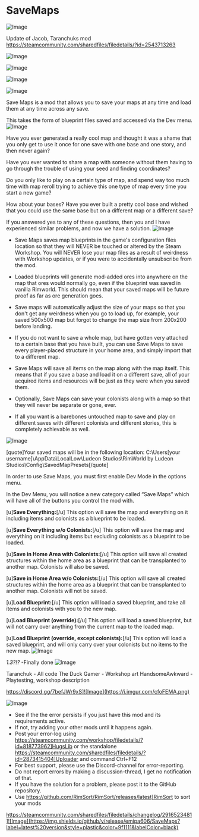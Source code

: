 # SaveMaps

![Image](https://i.imgur.com/buuPQel.png)

Update of Jacob, Taranchuks mod
https://steamcommunity.com/sharedfiles/filedetails/?id=2543713263

![Image](https://i.imgur.com/pufA0kM.png)

	
![Image](https://i.imgur.com/Z4GOv8H.png)

![Image](https://i.imgur.com/p7Fv1Z6.gif)

![Image](https://i.imgur.com/2LaNvG9.png)

Save Maps is a mod that allows you to save your maps at any time and load them at any time across any save.

This takes the form of blueprint files saved and accessed via the Dev menu.
![Image](https://i.imgur.com/HSLYZkE.png)

Have you ever generated a really cool map and thought it was a shame that you only get to use it once for one save with one base and one story, and then never again?

Have you ever wanted to share a map with someone without them having to go through the trouble of using your seed and finding coordinates?

Do you only like to play on a certain type of map, and spend way too much time with map reroll trying to achieve this one type of map every time you start a new game?

How about your bases? Have you ever built a pretty cool base and wished that you could use the same base but on a different map or a different save?

If you answered yes to any of these questions, then you and I have experienced similar problems, and now we have a solution.
![Image](https://i.imgur.com/74MXZKe.png)
 

- Save Maps saves map blueprints in the game's configuration files location so that they will NEVER be touched or altered by the Steam Workshop. You will NEVER lose your map files as a result of weirdness with Workshop updates, or if you were to accidentally unsubscribe from the mod.

- Loaded blueprints will generate mod-added ores into anywhere on the map that ores would normally go, even if the blueprint was saved in vanilla Rimworld. This should mean that your saved maps will be future proof as far as ore generation goes.

- Save maps will automatically adjust the size of your maps so that you don't get any weirdness when you go to load up, for example, your saved 500x500 map but forgot to change the map size from 200x200 before landing.

- If you do not want to save a whole map, but have gotten very attached to a certain base that you have built, you can use Save Maps to save every player-placed structure in your home area, and simply import that to a different map.

- Save Maps will save all items on the map along with the map itself. This means that if you save a base and load it on a different save, all of your acquired items and resources will be just as they were when you saved them.

- Optionally, Save Maps can save your colonists along with a map so that they will never be separate or gone, ever.

- If all you want is a barebones untouched map to save and play on different saves with different colonists and different stories, this is completely achievable as well. 

![Image](https://i.imgur.com/XTFybvq.png)

[quote]Your saved maps will be in the following location:
C:\Users\[your username]\AppData\LocalLow\Ludeon Studios\RimWorld by Ludeon Studios\Config\SavedMapPresets[/quote]

In order to use Save Maps, you must first enable Dev Mode in the options menu.

In the Dev Menu, you will notice a new category called “Save Maps” which will have all of the buttons you control the mod with.

[u]**Save Everything:**[/u]
This option will save the map and everything on it including items and colonists as a blueprint to be loaded.

[u]**Save Everything w/o Colonists:**[/u]
This option will save the map and everything on it including items but excluding colonists as a blueprint to be loaded.

[u]**Save in Home Area with Colonists:**[/u]
This option will save all created structures within the home area as a blueprint that can be transplanted to another map. Colonists will also be saved.

[u]**Save in Home Area w/o Colonists:**[/u]
This option will save all created structures within the home area as a blueprint that can be transplanted to another map. Colonists will not be saved.

[u]**Load Blueprint:**[/u]
This option will load a saved blueprint, and take all items and colonists with you to the new map.

[u]**Load Blueprint (override):**[/u]
This option will load a saved blueprint, but will not carry over anything from the current map to the loaded map.

[u]**Load Blueprint (override, except colonists):**[/u]
This option will load a saved blueprint, and will only carry over your colonists but no items to the new map. 
![Image](https://i.imgur.com/ConbpFq.png)

*1.3?!?*
-Finally done
![Image](https://i.imgur.com/ECjBtjO.png)

Taranchuk - All code
The Duck Gamer - Workshop art
HandsomeAwkward - Playtesting, workshop description

https://discord.gg/7befJWr9xS]![Image](https://i.imgur.com/cfoFEMA.png)

	
![Image](https://i.imgur.com/PwoNOj4.png)



-  See if the the error persists if you just have this mod and its requirements active.
-  If not, try adding your other mods until it happens again.
-  Post your error-log using https://steamcommunity.com/workshop/filedetails/?id=818773962]HugsLib or the standalone https://steamcommunity.com/sharedfiles/filedetails/?id=2873415404]Uploader and command Ctrl+F12
-  For best support, please use the Discord-channel for error-reporting.
-  Do not report errors by making a discussion-thread, I get no notification of that.
-  If you have the solution for a problem, please post it to the GitHub repository.
-  Use https://github.com/RimSort/RimSort/releases/latest]RimSort to sort your mods



https://steamcommunity.com/sharedfiles/filedetails/changelog/2916523481]![Image](https://img.shields.io/github/v/release/emipa606/SaveMaps?label=latest%20version&style=plastic&color=9f1111&labelColor=black)


